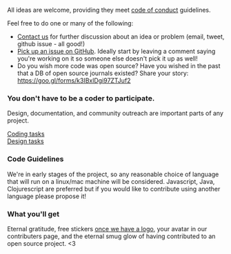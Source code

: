 All ideas are welcome, providing they meet [code of conduct](CODE_OF_CONDUCT.md) guidelines.

Feel free to do one or many of the following: 
- [Contact us](http://www.codeisscience.com/contact/) for further discussion about an idea or problem (email, tweet, github issue - all good!)
- [Pick up an issue on GitHub](https://github.com/yochannah/code-is-science/issues). Ideally start by leaving a comment saying you're working on it so someone else doesn't pick it up as well! 
- Do you wish more code was open source? Have you wished in the past that a DB of open source journals existed? Share your story: https://goo.gl/forms/k3IBxlDgi97ZTJuf2 

### You don't have to be a coder to participate. 
Design, documentation, and community outreach are important parts of any project.  

[Coding tasks](https://github.com/yochannah/code-is-science/issues?q=is%3Aissue+is%3Aopen+label%3Acode-task)  
[Design tasks](https://github.com/yochannah/code-is-science/labels/design%20task)

### Code Guidelines
We're in early stages of the project, so any reasonable choice of language that will run on a linux/mac machine will be considered. Javascript, Java, Clojurescript are preferred but if you would like to contribute using another language please propose it!

### What you'll get
Eternal gratitude, free stickers [once we have a logo](https://github.com/yochannah/code-is-science/issues/1), your avatar in our contributers page, and the eternal smug glow of having contributed to an open source project. <3

